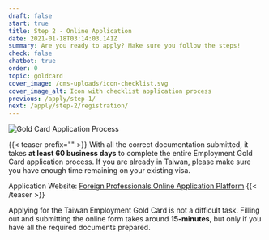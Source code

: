 ```yaml
---
draft: false
start: true
title: Step 2 - Online Application
date: 2021-01-18T03:14:03.141Z
summary: Are you ready to apply? Make sure you follow the steps!
check: false
chatbot: true
order: 0
topic: goldcard
cover_image: /cms-uploads/icon-checklist.svg
cover_image_alt: Icon with checklist application process
previous: /apply/step-1/
next: /apply/step-2/registration/
---
```

![Gold Card Application Process](/cms-uploads/application-process-eng.jpg)

{{< teaser prefix="" >}}
With all the correct documentation submitted, it takes **at least 60 business days** to complete the entire Employment Gold Card application process. If you are already in Taiwan, please make sure you have enough time remaining on your existing visa.

Application Website:  [Foreign Professionals Online Application Platform](https://coa.immigration.gov.tw/coa-frontend/four-in-one/entry/golden-card)
{{< /teaser >}}

Applying for the Taiwan Employment Gold Card is not a difficult task. Filling out and submitting the online form takes around **15-minutes**, but only if you have all the required documents prepared.